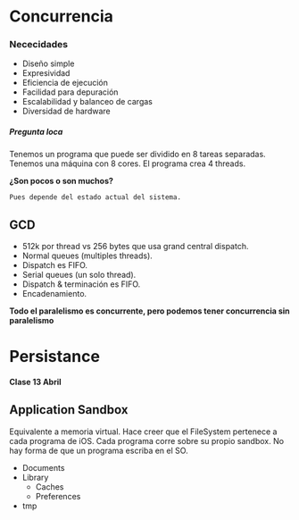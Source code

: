 # Concurrencia
### Nececidades

* Diseño simple
* Expresividad
* Eficiencia de ejecución
* Facilidad para depuración
* Escalabilidad y balanceo de cargas
* Diversidad de hardware

##### Pregunta loca
Tenemos un programa que puede ser dividido en 8 tareas separadas. Tenemos una máquina con 8 cores. El programa crea 4 threads.

**¿Son pocos o son muchos?**

```
Pues depende del estado actual del sistema.
```

## GCD

* 512k por thread vs 256 bytes que usa grand central dispatch.
* Normal queues (multiples threads).
* Dispatch es FIFO.
* Serial queues (un solo thread).
* Dispatch & terminación es FIFO.
* Encadenamiento.

**Todo el paralelismo es concurrente, pero podemos tener concurrencia sin paralelismo**


# Persistance
#### Clase 13 Abril

## Application Sandbox

Equivalente a memoria virtual. Hace creer que el FileSystem pertenece a cada programa de iOS. Cada programa corre sobre su propio sandbox. No hay forma de que un programa escriba en el SO.

* Documents
* Library
	* Caches
	* Preferences
* tmp









